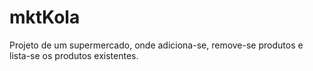 # mktKola
Projeto de um supermercado, onde adiciona-se, remove-se produtos e lista-se os produtos existentes.
